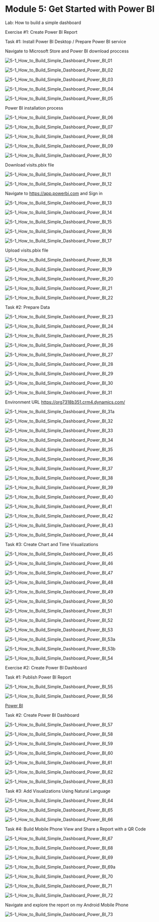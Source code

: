 # Module 5: Get Started with Power BI

Lab: How to build a simple dashboard

Exercise #1: Create Power BI Report

Task #1: Install Power BI Desktop / Prepare Power BI service

Navigate to Microsoft Store and Power BI download proccess

![5-1_How_to_Build_Simple_Dashboard_Power_BI_01](Evidencia/5-1_How_to_Build_Simple_Dashboard_Power_BI_01.png)

![5-1_How_to_Build_Simple_Dashboard_Power_BI_02](Evidencia/5-1_How_to_Build_Simple_Dashboard_Power_BI_02.png)

![5-1_How_to_Build_Simple_Dashboard_Power_BI_03](Evidencia/5-1_How_to_Build_Simple_Dashboard_Power_BI_03.png)

![5-1_How_to_Build_Simple_Dashboard_Power_BI_04](Evidencia/5-1_How_to_Build_Simple_Dashboard_Power_BI_04.png)

![5-1_How_to_Build_Simple_Dashboard_Power_BI_05](Evidencia/5-1_How_to_Build_Simple_Dashboard_Power_BI_05.png)

Power BI installation process

![5-1_How_to_Build_Simple_Dashboard_Power_BI_06](Evidencia/5-1_How_to_Build_Simple_Dashboard_Power_BI_06.png)

![5-1_How_to_Build_Simple_Dashboard_Power_BI_07](Evidencia/5-1_How_to_Build_Simple_Dashboard_Power_BI_07.png)

![5-1_How_to_Build_Simple_Dashboard_Power_BI_08](Evidencia/5-1_How_to_Build_Simple_Dashboard_Power_BI_08.png)

![5-1_How_to_Build_Simple_Dashboard_Power_BI_09](Evidencia/5-1_How_to_Build_Simple_Dashboard_Power_BI_09.png)

![5-1_How_to_Build_Simple_Dashboard_Power_BI_10](Evidencia/5-1_How_to_Build_Simple_Dashboard_Power_BI_10.png)

Download visits.pbix file

![5-1_How_to_Build_Simple_Dashboard_Power_BI_11](Evidencia/5-1_How_to_Build_Simple_Dashboard_Power_BI_11.png)

![5-1_How_to_Build_Simple_Dashboard_Power_BI_12](Evidencia/5-1_How_to_Build_Simple_Dashboard_Power_BI_12.png)

Navigate to https://app.powerbi.com and Sign in

![5-1_How_to_Build_Simple_Dashboard_Power_BI_13](Evidencia/5-1_How_to_Build_Simple_Dashboard_Power_BI_13.png)

![5-1_How_to_Build_Simple_Dashboard_Power_BI_14](Evidencia/5-1_How_to_Build_Simple_Dashboard_Power_BI_14.png)

![5-1_How_to_Build_Simple_Dashboard_Power_BI_15](Evidencia/5-1_How_to_Build_Simple_Dashboard_Power_BI_15.png)

![5-1_How_to_Build_Simple_Dashboard_Power_BI_16](Evidencia/5-1_How_to_Build_Simple_Dashboard_Power_BI_16.png)

![5-1_How_to_Build_Simple_Dashboard_Power_BI_17](Evidencia/5-1_How_to_Build_Simple_Dashboard_Power_BI_17.png)

Upload visits.pbix file

![5-1_How_to_Build_Simple_Dashboard_Power_BI_18](Evidencia/5-1_How_to_Build_Simple_Dashboard_Power_BI_18.png)

![5-1_How_to_Build_Simple_Dashboard_Power_BI_19](Evidencia/5-1_How_to_Build_Simple_Dashboard_Power_BI_19.png)

![5-1_How_to_Build_Simple_Dashboard_Power_BI_20](Evidencia/5-1_How_to_Build_Simple_Dashboard_Power_BI_20.png)

![5-1_How_to_Build_Simple_Dashboard_Power_BI_21](Evidencia/5-1_How_to_Build_Simple_Dashboard_Power_BI_21.png)

![5-1_How_to_Build_Simple_Dashboard_Power_BI_22](Evidencia/5-1_How_to_Build_Simple_Dashboard_Power_BI_22.png)

Task #2: Prepare Data

![5-1_How_to_Build_Simple_Dashboard_Power_BI_23](Evidencia/5-1_How_to_Build_Simple_Dashboard_Power_BI_23.png)

![5-1_How_to_Build_Simple_Dashboard_Power_BI_24](Evidencia/5-1_How_to_Build_Simple_Dashboard_Power_BI_24.png)

![5-1_How_to_Build_Simple_Dashboard_Power_BI_25](Evidencia/5-1_How_to_Build_Simple_Dashboard_Power_BI_25.png)

![5-1_How_to_Build_Simple_Dashboard_Power_BI_26](Evidencia/5-1_How_to_Build_Simple_Dashboard_Power_BI_26.png)

![5-1_How_to_Build_Simple_Dashboard_Power_BI_27](Evidencia/5-1_How_to_Build_Simple_Dashboard_Power_BI_27.png)

![5-1_How_to_Build_Simple_Dashboard_Power_BI_28](Evidencia/5-1_How_to_Build_Simple_Dashboard_Power_BI_28.png)

![5-1_How_to_Build_Simple_Dashboard_Power_BI_29](Evidencia/5-1_How_to_Build_Simple_Dashboard_Power_BI_29.png)

![5-1_How_to_Build_Simple_Dashboard_Power_BI_30](Evidencia/5-1_How_to_Build_Simple_Dashboard_Power_BI_30.png)

![5-1_How_to_Build_Simple_Dashboard_Power_BI_31](Evidencia/5-1_How_to_Build_Simple_Dashboard_Power_BI_31.png)

Environment URL
https://org7318b351.crm4.dynamics.com/

![5-1_How_to_Build_Simple_Dashboard_Power_BI_31a](Evidencia/5-1_How_to_Build_Simple_Dashboard_Power_BI_31a.png)

![5-1_How_to_Build_Simple_Dashboard_Power_BI_32](Evidencia/5-1_How_to_Build_Simple_Dashboard_Power_BI_32.png)

![5-1_How_to_Build_Simple_Dashboard_Power_BI_33](Evidencia/5-1_How_to_Build_Simple_Dashboard_Power_BI_33.png)

![5-1_How_to_Build_Simple_Dashboard_Power_BI_34](Evidencia/5-1_How_to_Build_Simple_Dashboard_Power_BI_34.png)

![5-1_How_to_Build_Simple_Dashboard_Power_BI_35](Evidencia/5-1_How_to_Build_Simple_Dashboard_Power_BI_35.png)

![5-1_How_to_Build_Simple_Dashboard_Power_BI_36](Evidencia/5-1_How_to_Build_Simple_Dashboard_Power_BI_36.png)

![5-1_How_to_Build_Simple_Dashboard_Power_BI_37](Evidencia/5-1_How_to_Build_Simple_Dashboard_Power_BI_37.png)

![5-1_How_to_Build_Simple_Dashboard_Power_BI_38](Evidencia/5-1_How_to_Build_Simple_Dashboard_Power_BI_38.png)

![5-1_How_to_Build_Simple_Dashboard_Power_BI_39](Evidencia/5-1_How_to_Build_Simple_Dashboard_Power_BI_39.png)

![5-1_How_to_Build_Simple_Dashboard_Power_BI_40](Evidencia/5-1_How_to_Build_Simple_Dashboard_Power_BI_40.png)

![5-1_How_to_Build_Simple_Dashboard_Power_BI_41](Evidencia/5-1_How_to_Build_Simple_Dashboard_Power_BI_41.png)

![5-1_How_to_Build_Simple_Dashboard_Power_BI_42](Evidencia/5-1_How_to_Build_Simple_Dashboard_Power_BI_42.png)

![5-1_How_to_Build_Simple_Dashboard_Power_BI_43](Evidencia/5-1_How_to_Build_Simple_Dashboard_Power_BI_43.png)

![5-1_How_to_Build_Simple_Dashboard_Power_BI_44](Evidencia/5-1_How_to_Build_Simple_Dashboard_Power_BI_44.png)

Task #3: Create Chart and Time Visualizations

![5-1_How_to_Build_Simple_Dashboard_Power_BI_45](Evidencia/5-1_How_to_Build_Simple_Dashboard_Power_BI_45.png)

![5-1_How_to_Build_Simple_Dashboard_Power_BI_46](Evidencia/5-1_How_to_Build_Simple_Dashboard_Power_BI_46.png)

![5-1_How_to_Build_Simple_Dashboard_Power_BI_47](Evidencia/5-1_How_to_Build_Simple_Dashboard_Power_BI_47.png)

![5-1_How_to_Build_Simple_Dashboard_Power_BI_48](Evidencia/5-1_How_to_Build_Simple_Dashboard_Power_BI_48.png)

![5-1_How_to_Build_Simple_Dashboard_Power_BI_49](Evidencia/5-1_How_to_Build_Simple_Dashboard_Power_BI_49.png)

![5-1_How_to_Build_Simple_Dashboard_Power_BI_50](Evidencia/5-1_How_to_Build_Simple_Dashboard_Power_BI_50.png)

![5-1_How_to_Build_Simple_Dashboard_Power_BI_51](Evidencia/5-1_How_to_Build_Simple_Dashboard_Power_BI_51.png)

![5-1_How_to_Build_Simple_Dashboard_Power_BI_52](Evidencia/5-1_How_to_Build_Simple_Dashboard_Power_BI_52.png)

![5-1_How_to_Build_Simple_Dashboard_Power_BI_53](Evidencia/5-1_How_to_Build_Simple_Dashboard_Power_BI_53.png)

![5-1_How_to_Build_Simple_Dashboard_Power_BI_53a](Evidencia/5-1_How_to_Build_Simple_Dashboard_Power_BI_53a.png)

![5-1_How_to_Build_Simple_Dashboard_Power_BI_53b](Evidencia/5-1_How_to_Build_Simple_Dashboard_Power_BI_53b.png)


![5-1_How_to_Build_Simple_Dashboard_Power_BI_54](Evidencia/5-1_How_to_Build_Simple_Dashboard_Power_BI_54.png)

Exercise #2: Create Power BI Dashboard

Task #1: Publish Power BI Report

![5-1_How_to_Build_Simple_Dashboard_Power_BI_55](Evidencia/5-1_How_to_Build_Simple_Dashboard_Power_BI_55.png)

![5-1_How_to_Build_Simple_Dashboard_Power_BI_56](Evidencia/5-1_How_to_Build_Simple_Dashboard_Power_BI_56.png)

[Power BI](https://app.powerbi.com/groups/me/reports/6b072b54-3a36-4cea-b6fb-218bde164f43?pbi_source=desktop)

Task #2: Create Power BI Dashboard

![5-1_How_to_Build_Simple_Dashboard_Power_BI_57](Evidencia/5-1_How_to_Build_Simple_Dashboard_Power_BI_57.png)

![5-1_How_to_Build_Simple_Dashboard_Power_BI_58](Evidencia/5-1_How_to_Build_Simple_Dashboard_Power_BI_58.png)

![5-1_How_to_Build_Simple_Dashboard_Power_BI_59](Evidencia/5-1_How_to_Build_Simple_Dashboard_Power_BI_59.png)

![5-1_How_to_Build_Simple_Dashboard_Power_BI_60](Evidencia/5-1_How_to_Build_Simple_Dashboard_Power_BI_60.png)

![5-1_How_to_Build_Simple_Dashboard_Power_BI_61](Evidencia/5-1_How_to_Build_Simple_Dashboard_Power_BI_61.png)

![5-1_How_to_Build_Simple_Dashboard_Power_BI_62](Evidencia/5-1_How_to_Build_Simple_Dashboard_Power_BI_62.png)

![5-1_How_to_Build_Simple_Dashboard_Power_BI_63](Evidencia/5-1_How_to_Build_Simple_Dashboard_Power_BI_63.png)

Task #3: Add Visualizations Using Natural Language

![5-1_How_to_Build_Simple_Dashboard_Power_BI_64](Evidencia/5-1_How_to_Build_Simple_Dashboard_Power_BI_64.png)

![5-1_How_to_Build_Simple_Dashboard_Power_BI_65](Evidencia/5-1_How_to_Build_Simple_Dashboard_Power_BI_65.png)

![5-1_How_to_Build_Simple_Dashboard_Power_BI_66](Evidencia/5-1_How_to_Build_Simple_Dashboard_Power_BI_66.png)

Task #4: Build Mobile Phone View and Share a Report with a QR Code

![5-1_How_to_Build_Simple_Dashboard_Power_BI_67](Evidencia/5-1_How_to_Build_Simple_Dashboard_Power_BI_67.png)

![5-1_How_to_Build_Simple_Dashboard_Power_BI_68](Evidencia/5-1_How_to_Build_Simple_Dashboard_Power_BI_68.png)

![5-1_How_to_Build_Simple_Dashboard_Power_BI_69](Evidencia/5-1_How_to_Build_Simple_Dashboard_Power_BI_69.png)

![5-1_How_to_Build_Simple_Dashboard_Power_BI_69a](Evidencia/5-1_How_to_Build_Simple_Dashboard_Power_BI_69a.png)

![5-1_How_to_Build_Simple_Dashboard_Power_BI_70](Evidencia/5-1_How_to_Build_Simple_Dashboard_Power_BI_70.png)

![5-1_How_to_Build_Simple_Dashboard_Power_BI_71](Evidencia/5-1_How_to_Build_Simple_Dashboard_Power_BI_71.png)

![5-1_How_to_Build_Simple_Dashboard_Power_BI_72](Evidencia/5-1_How_to_Build_Simple_Dashboard_Power_BI_72.png)

Navigate and explore the report on my Android Mobile Phone

 ![5-1_How_to_Build_Simple_Dashboard_Power_BI_73](Evidencia/5-1_How_to_Build_Simple_Dashboard_Power_BI_73.png)
